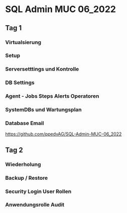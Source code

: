 # SQL Admin MUC 06_2022


## Tag 1
### Virtualsierung
### Setup
### Serversetttings und Kontrolle
### DB Settings
### Agent - Jobs Steps Alerts Operatoren
### SystemDBs und Wartungsplan
### Database Email


https://github.com/ppedvAG/SQL-Admin-MUC-06_2022


## Tag 2
### Wiederholung
### Backup / Restore
 ### Security Login User Rollen
 ### Anwendungsrolle Audit
